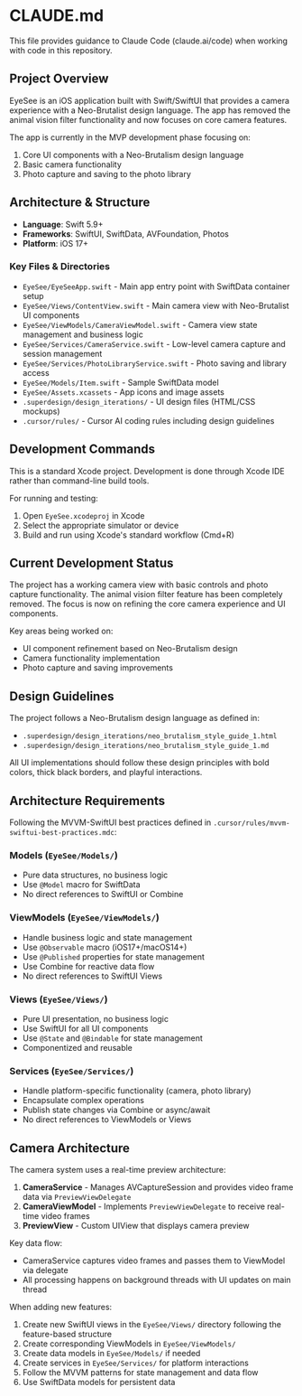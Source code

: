 # CLAUDE.md

This file provides guidance to Claude Code (claude.ai/code) when working with code in this repository.

## Project Overview

EyeSee is an iOS application built with Swift/SwiftUI that provides a camera experience with a Neo-Brutalist design language. The app has removed the animal vision filter functionality and now focuses on core camera features.

The app is currently in the MVP development phase focusing on:
1. Core UI components with a Neo-Brutalism design language
2. Basic camera functionality
3. Photo capture and saving to the photo library

## Architecture & Structure

- **Language**: Swift 5.9+
- **Frameworks**: SwiftUI, SwiftData, AVFoundation, Photos
- **Platform**: iOS 17+

### Key Files & Directories

- `EyeSee/EyeSeeApp.swift` - Main app entry point with SwiftData container setup
- `EyeSee/Views/ContentView.swift` - Main camera view with Neo-Brutalist UI components
- `EyeSee/ViewModels/CameraViewModel.swift` - Camera view state management and business logic
- `EyeSee/Services/CameraService.swift` - Low-level camera capture and session management
- `EyeSee/Services/PhotoLibraryService.swift` - Photo saving and library access
- `EyeSee/Models/Item.swift` - Sample SwiftData model
- `EyeSee/Assets.xcassets` - App icons and image assets
- `.superdesign/design_iterations/` - UI design files (HTML/CSS mockups)
- `.cursor/rules/` - Cursor AI coding rules including design guidelines

## Development Commands

This is a standard Xcode project. Development is done through Xcode IDE rather than command-line build tools.

For running and testing:
1. Open `EyeSee.xcodeproj` in Xcode
2. Select the appropriate simulator or device
3. Build and run using Xcode's standard workflow (Cmd+R)

## Current Development Status

The project has a working camera view with basic controls and photo capture functionality. The animal vision filter feature has been completely removed. The focus is now on refining the core camera experience and UI components.

Key areas being worked on:
- UI component refinement based on Neo-Brutalism design
- Camera functionality implementation
- Photo capture and saving improvements

## Design Guidelines

The project follows a Neo-Brutalism design language as defined in:
- `.superdesign/design_iterations/neo_brutalism_style_guide_1.html`
- `.superdesign/design_iterations/neo_brutalism_style_guide_1.md`

All UI implementations should follow these design principles with bold colors, thick black borders, and playful interactions.

## Architecture Requirements

Following the MVVM-SwiftUI best practices defined in `.cursor/rules/mvvm-swiftui-best-practices.mdc`:

### Models (`EyeSee/Models/`)
- Pure data structures, no business logic
- Use `@Model` macro for SwiftData
- No direct references to SwiftUI or Combine

### ViewModels (`EyeSee/ViewModels/`)
- Handle business logic and state management
- Use `@Observable` macro (iOS17+/macOS14+)
- Use `@Published` properties for state management
- Use Combine for reactive data flow
- No direct references to SwiftUI Views

### Views (`EyeSee/Views/`)
- Pure UI presentation, no business logic
- Use SwiftUI for all UI components
- Use `@State` and `@Bindable` for state management
- Componentized and reusable

### Services (`EyeSee/Services/`)
- Handle platform-specific functionality (camera, photo library)
- Encapsulate complex operations
- Publish state changes via Combine or async/await
- No direct references to ViewModels or Views

## Camera Architecture

The camera system uses a real-time preview architecture:

1. **CameraService** - Manages AVCaptureSession and provides video frame data via `PreviewViewDelegate`
2. **CameraViewModel** - Implements `PreviewViewDelegate` to receive real-time video frames
3. **PreviewView** - Custom UIView that displays camera preview

Key data flow:
- CameraService captures video frames and passes them to ViewModel via delegate
- All processing happens on background threads with UI updates on main thread

When adding new features:
1. Create new SwiftUI views in the `EyeSee/Views/` directory following the feature-based structure
2. Create corresponding ViewModels in `EyeSee/ViewModels/`
3. Create data models in `EyeSee/Models/` if needed
4. Create services in `EyeSee/Services/` for platform interactions
5. Follow the MVVM patterns for state management and data flow
6. Use SwiftData models for persistent data